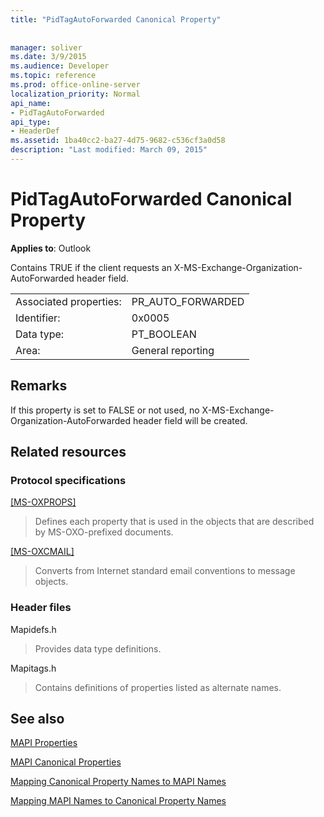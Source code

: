```yaml
---
title: "PidTagAutoForwarded Canonical Property"
 
 
manager: soliver
ms.date: 3/9/2015
ms.audience: Developer
ms.topic: reference
ms.prod: office-online-server
localization_priority: Normal
api_name:
- PidTagAutoForwarded
api_type:
- HeaderDef
ms.assetid: 1ba40cc2-ba27-4d75-9682-c536cf3a0d58
description: "Last modified: March 09, 2015"
---
```


# PidTagAutoForwarded Canonical Property

  
  
**Applies to**: Outlook 
  
Contains TRUE if the client requests an X-MS-Exchange-Organization-AutoForwarded header field.
  
|||
|:-----|:-----|
|Associated properties:  <br/> |PR_AUTO_FORWARDED  <br/> |
|Identifier:  <br/> |0x0005  <br/> |
|Data type:  <br/> |PT_BOOLEAN  <br/> |
|Area:  <br/> |General reporting  <br/> |
   
## Remarks

If this property is set to FALSE or not used, no X-MS-Exchange-Organization-AutoForwarded header field will be created.
  
## Related resources

### Protocol specifications

[[MS-OXPROPS]](http://msdn.microsoft.com/library/f6ab1613-aefe-447d-a49c-18217230b148%28Office.15%29.aspx)
  
> Defines each property that is used in the objects that are described by MS-OXO-prefixed documents.
    
[[MS-OXCMAIL]](http://msdn.microsoft.com/library/b60d48db-183f-4bf5-a908-f584e62cb2d4%28Office.15%29.aspx)
  
> Converts from Internet standard email conventions to message objects.
    
### Header files

Mapidefs.h
  
> Provides data type definitions.
    
Mapitags.h
  
> Contains definitions of properties listed as alternate names.
    
## See also



[MAPI Properties](mapi-properties.md)
  
[MAPI Canonical Properties](mapi-canonical-properties.md)
  
[Mapping Canonical Property Names to MAPI Names](mapping-canonical-property-names-to-mapi-names.md)
  
[Mapping MAPI Names to Canonical Property Names](mapping-mapi-names-to-canonical-property-names.md)

